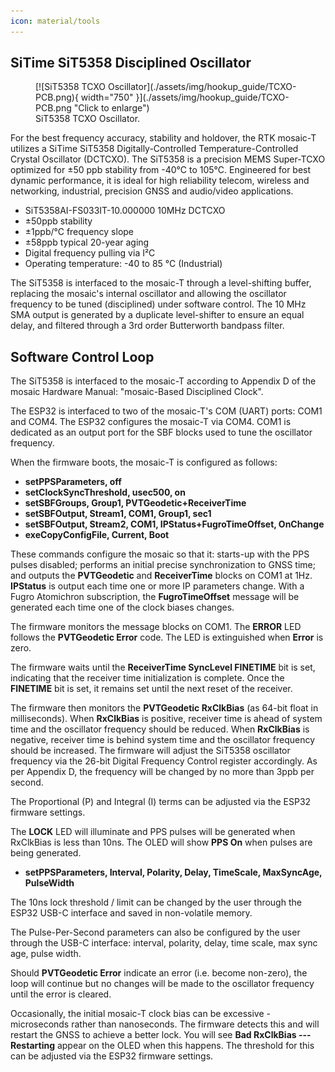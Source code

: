 ```yaml
---
icon: material/tools
---
```


## SiTime SiT5358 Disciplined Oscillator

<figure markdown>
[![SiT5358 TCXO Oscillator](./assets/img/hookup_guide/TCXO-PCB.png){ width="750" }](./assets/img/hookup_guide/TCXO-PCB.png "Click to enlarge")
<figcaption markdown>SiT5358 TCXO Oscillator.</figcaption>
</figure>

For the best frequency accuracy, stability and holdover, the RTK mosaic-T utilizes a SiTime SiT5358 Digitally-Controlled Temperature-Controlled Crystal Oscillator (DCTCXO).
The SiT5358 is a precision MEMS Super-TCXO optimized for ±50 ppb stability from -40°C to 105°C. Engineered for best dynamic performance, it is ideal for high reliability telecom, wireless and networking, industrial, precision GNSS and audio/video applications.

* SiT5358AI-FS033IT-10.000000 10MHz DCTCXO
* ±50ppb stability
* ±1ppb/°C frequency slope
* ±58ppb typical 20-year aging
* Digital frequency pulling via I²C
* Operating temperature: -40 to 85 °C (Industrial)

The SiT5358 is interfaced to the mosaic-T through a level-shifting buffer, replacing the mosaic's internal oscillator and allowing the oscillator frequency to be tuned (disciplined) under software control. The 10 MHz SMA output is generated by a duplicate level-shifter to ensure an equal delay, and filtered through a 3rd order Butterworth bandpass filter.

## Software Control Loop

The SiT5358 is interfaced to the mosaic-T according to Appendix D of the mosaic Hardware Manual: "mosaic-Based Disciplined Clock".

The ESP32 is interfaced to two of the mosaic-T's COM (UART) ports: COM1 and COM4. The ESP32 configures the mosaic-T via COM4. COM1 is dedicated as an output port for the SBF blocks used to tune the oscillator frequency.

When the firmware boots, the mosaic-T is configured as follows:

* **setPPSParameters, off**
* **setClockSyncThreshold, usec500, on**
* **setSBFGroups, Group1, PVTGeodetic+ReceiverTime**
* **setSBFOutput, Stream1, COM1, Group1, sec1**
* **setSBFOutput, Stream2, COM1, IPStatus+FugroTimeOffset, OnChange**
* **exeCopyConfigFile, Current, Boot**

These commands configure the mosaic so that it: starts-up with the PPS pulses disabled; performs an initial precise synchronization to GNSS time; and outputs the **PVTGeodetic** and **ReceiverTime** blocks on COM1 at 1Hz. **IPStatus** is output each time one or more IP parameters change. With a Fugro Atomichron subscription, the **FugroTimeOffset** message will be generated each time one of the clock biases changes.

The firmware monitors the message blocks on COM1. The **ERROR** LED follows the **PVTGeodetic Error** code. The LED is extinguished when **Error** is zero.

The firmware waits until the **ReceiverTime SyncLevel FINETIME** bit is set, indicating that the receiver time initialization is complete. Once the **FINETIME** bit is set, it remains set until the next reset of the receiver.

The firmware then monitors the **PVTGeodetic RxClkBias** (as 64-bit float in milliseconds). When **RxClkBias** is positive, receiver time is ahead of system time and the oscillator frequency should be reduced. When **RxClkBias** is negative, receiver time is behind system time and the oscillator frequency should be increased. The firmware will adjust the SiT5358 oscillator frequency via the 26-bit Digital Frequency Control register accordingly. As per Appendix D, the frequency will be changed by no more than 3ppb per second.

The Proportional (P) and Integral (I) terms can be adjusted via the ESP32 firmware settings.

The **LOCK** LED will illuminate and PPS pulses will be generated when RxClkBias is less than 10ns. The OLED will show **PPS On** when pulses are being generated.

* **setPPSParameters, Interval, Polarity, Delay, TimeScale, MaxSyncAge, PulseWidth**

The 10ns lock threshold / limit can be changed by the user through the ESP32 USB-C interface and saved in non-volatile memory.

The Pulse-Per-Second parameters can also be configured by the user through the USB-C interface: interval, polarity, delay, time scale, max sync age, pulse width.

Should **PVTGeodetic Error** indicate an error (i.e. become non-zero), the loop will continue but no changes will be made to the oscillator frequency until the error is cleared.

Occasionally, the initial mosaic-T clock bias can be excessive - microseconds rather than nanoseconds. The firmware detects this and will restart the GNSS to achieve a better lock. You will see **Bad RxClkBias --- Restarting** appear on the OLED when this happens. The threshold for this can be adjusted via the ESP32 firmware settings.

